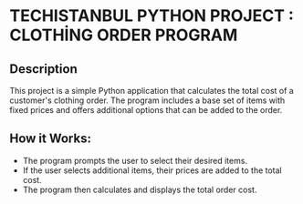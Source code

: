 # TECHISTANBUL PYTHON PROJECT : **CLOTHİNG ORDER PROGRAM**

## **Description**  
This project is a simple Python application that calculates the total cost of a customer's clothing order. The program includes a base set of items with fixed prices and offers additional options that can be added to the order.

## **How it Works:**
- The program prompts the user to select their desired items.  
- If the user selects additional items, their prices are added to the total cost.  
- The program then calculates and displays the total order cost.  





